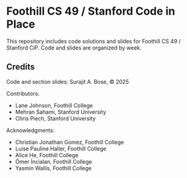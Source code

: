 # Foothill CS 49 / Stanford Code in Place

This repository includes code solutions and slides for Foothill CS 49 / Stanford CiP. Code and slides are organized by week. 

## Credits

Code and section slides: Surajit A. Bose, © 2025

Contributors: 
- Lane Johnson, Foothill College
- Mehran Sahami, Stanford University
- Chris Piech, Stanford University

Acknowledgments:
- Christian Jonathan Gomez, Foothill College
- Luise Pauline Haller, Foothill College
- Alice He, Foothill College
- Ömer İncialan, Foothill College
- Yasmin Wallis, Foothill College
